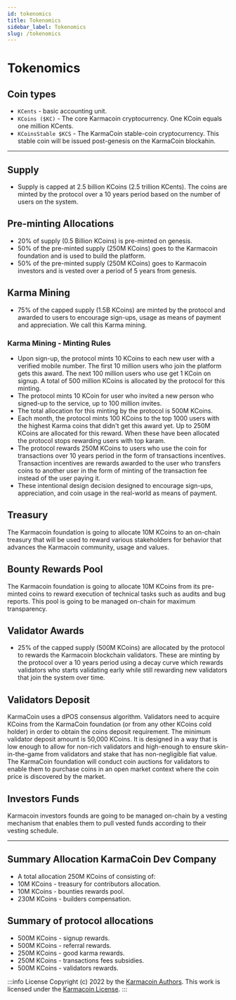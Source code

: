 ```yaml
---
id: tokenomics
title: Tokenomics
sidebar_label: Tokenomics
slug: /tokenomics
---
```


# Tokenomics

## Coin types
- `KCents` - basic accounting unit.
- `KCoins ($KC)` - The core Karmacoin cryptocurrency. One KCoin equals one million KCents.
- `KCoinsStable $KCS` - The KarmaCoin stable-coin cryptocurrency. This stable coin will be issued post-genesis on the KarmaCoin blockahin.
---

## Supply
- Supply is capped at 2.5 billion KCoins (2.5 trillion KCents). The coins are minted by the protocol over a 10 years period based on the number of users on the system.

## Pre-minting Allocations
- 20% of supply (0.5 Billion KCoins) is pre-minted on genesis.
- 50% of the pre-minted supply (250M KCoins) goes to the Karmacoin foundation and is used to build the platform.
- 50% of the pre-minted supply (250M KCoins) goes to Karmacoin investors and is vested over a period of 5 years from genesis.

## Karma Mining
- 75% of the capped supply (1.5B KCoins) are minted by the protocol and awarded to users to encourage sign-ups, usage as means of payment and appreciation. We call this Karma mining.

### Karma Mining - Minting Rules
- Upon sign-up, the protocol mints 10 KCoins to each new user with a verified mobile number. The first 10 million users who join the platform gets this award. The next 100 million users who use get 1 KCoin on signup. A total of 500 million KCoins is allocated by the protocol for this minting.
- The protocol mints 10 KCoin for user who invited a new person who signed-up to the service, up to 100 million invites. 
- The total allocation for this minting by the protocol is 500M KCoins.
- Each month, the protocol mints 100 KCoins to the top 1000 users with the highest Karma coins that didn't get this award yet. Up to 250M KCoins are allocated for this reward. When these have been allocated the protocol stops rewarding users with top karam.
- The protocol rewards 250M KCoins to users who use the coin for transactions over 10 years period in the form of transactions incentives. Transaction incentives are rewards awarded to the user who transfers coins to another user in the form of minting of the transaction fee instead of the user paying it.
- These intentional design decision designed to encourage sign-ups, appreciation, and coin usage in the real-world as means of payment. 

## Treasury
The Karmacoin foundation is going to allocate 10M KCoins to an on-chain treasury that will be used to reward various stakeholders for behavior that advances the Karmacoin community, usage and values.

## Bounty Rewards Pool
The Karmacoin foundation is going to allocate 10M KCoins from its pre-minted coins to reward execution of technical tasks such as audits and bug reports. This pool is going to be managed on-chain for maximum transparency.

## Validator Awards
- 25% of the capped supply (500M KCoins) are allocated by the protocol to rewards the Karmacoin blockchain validators. These are minting by the protocol over a 10 years period using a decay curve which rewards validators who starts validating early while still rewarding new validators that join the system over time.

## Validators Deposit
KarmaCoin uses a dPOS consensus algorithm. Validators need to acquire KCoins from the KarmaCoin foundation (or from any other KCoins cold holder) in order to obtain the coins deposit requirement. The minimum validator deposit amount is 50,000 KCoins. It is designed in a way that is low enough to allow for non-rich validators and high-enough to ensure skin-in-the-game from validators and stake that has non-negligible fiat value. The KarmaCoin foundation will conduct coin auctions for validators to enable them to purchase coins in an open market context where the coin price is discovered by the market.

## Investors Funds
Karmacoin investors founds are going to be managed on-chain by a vesting mechanism that enables them to pull vested funds according to their vesting schedule.

--- 
## Summary Allocation KarmaCoin Dev Company
- A total allocation 250M KCoins of consisting of:
- 10M KCoins - treasury for contributors allocation.
- 10M KCoins - bounties rewards pool.
- 230M KCoins - builders compensation.

## Summary of protocol allocations
- 500M KCoins - signup rewards.
- 500M KCoins - referral rewards.
- 250M KCoins - good karma rewards.
- 250M KCoins - transactions fees subsidies.
- 500M KCoins - validators rewards.

:::info License
Copyright (c) 2022 by the [Karmacoin Authors](https://github.com/avive/karmacoin-docs). This work is licensed under the [Karmacoin License](/docs/license).
:::
